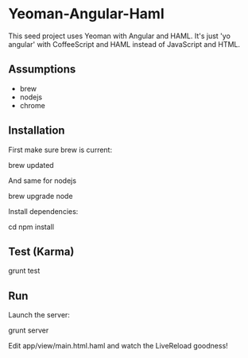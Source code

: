 # Yeoman-Angular-Haml

This seed project uses Yeoman with Angular and HAML. It's just 'yo angular' with CoffeeScript and HAML instead of JavaScript and HTML.

## Assumptions

* brew
* nodejs
* chrome

## Installation

First make sure brew is current:

  brew updated

And same for nodejs

  brew upgrade node

Install dependencies:

  cd <project root>
  npm install

## Test (Karma)

  grunt test

## Run

Launch the server:

  grunt server


Edit app/view/main.html.haml and watch the LiveReload goodness!



